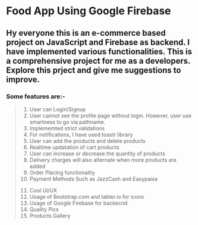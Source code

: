 # Food App Using Google Firebase

## Hy everyone this is an e-commerce based project on JavaScript and Firebase as backend. I have implemented various functionalities. This is a comprehensive project for me as a developers. Explore this prject and give me suggestions to improve.

### Some features are:-

> 1. User can Login/Signup
> 2. User cannot see the profile page without login. However, user use smartness to go via pathname.
> 3. Implememted strict validations
> 4. For notifications, I have used toastr library
> 5. User can add the products and delete products
> 6. Realtime updatation of cart products
> 7. User can increase or decrease the quantity of products
> 8. Delivery charges will also alternate when more products are added
> 9. Order Placing functionality
> 10. Payment Methods Such as JazzCash and Easypaisa
>
> 11) Cool UI/UX
> 12) Usage of Bootstrap.com and tabler.io for icons
> 13) Usage of Google Firebase for backecnd
> 14) Quality Pics
> 15) Products Gallery
